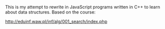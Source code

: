 This is my attempt to rewrite in JavaScript programs written in C++
to learn about data structures. Based on the course:

http://eduinf.waw.pl/inf/alg/001_search/index.php
